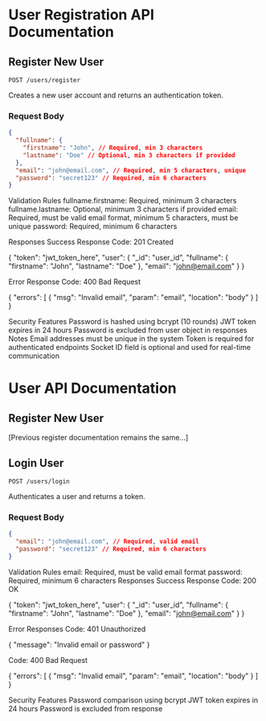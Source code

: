 # User Registration API Documentation

## Register New User

`POST /users/register`

Creates a new user account and returns an authentication token.

### Request Body

```json
{
  "fullname": {
    "firstname": "John", // Required, min 3 characters
    "lastname": "Doe" // Optional, min 3 characters if provided
  },
  "email": "john@email.com", // Required, min 5 characters, unique
  "password": "secret123" // Required, min 6 characters
}
```

Validation Rules
fullname.firstname: Required, minimum 3 characters
fullname.lastname: Optional, minimum 3 characters if provided
email: Required, must be valid email format, minimum 5 characters, must be unique
password: Required, minimum 6 characters

Responses
Success Response
Code: 201 Created

{
"token": "jwt_token_here",
"user": {
"\_id": "user_id",
"fullname": {
"firstname": "John",
"lastname": "Doe"
},
"email": "john@email.com"
}
}

Error Response
Code: 400 Bad Request

{
"errors": [
{
"msg": "Invalid email",
"param": "email",
"location": "body"
}
]
}

Security Features
Password is hashed using bcrypt (10 rounds)
JWT token expires in 24 hours
Password is excluded from user object in responses
Notes
Email addresses must be unique in the system
Token is required for authenticated endpoints
Socket ID field is optional and used for real-time communication

# User API Documentation

## Register New User

[Previous register documentation remains the same...]

## Login User

`POST /users/login`

Authenticates a user and returns a token.

### Request Body

```json
{
  "email": "john@email.com", // Required, valid email
  "password": "secret123" // Required, min 6 characters
}
```

Validation Rules
email: Required, must be valid email format
password: Required, minimum 6 characters
Responses
Success Response
Code: 200 OK

{
"token": "jwt_token_here",
"user": {
"\_id": "user_id",
"fullname": {
"firstname": "John",
"lastname": "Doe"
},
"email": "john@email.com"
}
}

Error Responses
Code: 401 Unauthorized

{
"message": "Invalid email or password"
}

Code: 400 Bad Request

{
"errors": [
{
"msg": "Invalid email",
"param": "email",
"location": "body"
}
]
}

Security Features
Password comparison using bcrypt
JWT token expires in 24 hours
Password is excluded from response
